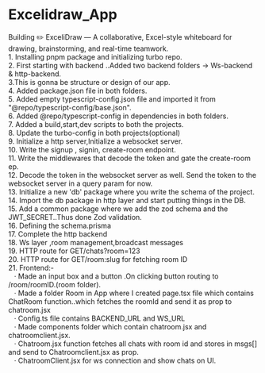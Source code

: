 # Excelidraw_App
Building ✏️ ExceliDraw — A collaborative, Excel-style whiteboard for drawing, brainstorming, and real-time teamwork.<br>
	1. Installing pnpm package and initializing turbo repo.</br>
	2. First starting with backend ..Added two backend folders -> Ws-backend & http-backend.</br>
    3.This is gonna be structure or design of our app.</br>
	4. Added  package.json file in both folders.</br>
	5. Added empty typescript-config.json file and imported it from "@repo/typescript-config/base.json".</br>
	6. Added @repo/typescript-config in dependencies in both folders.<br>
	7. Added a build,start,dev scripts to both the projects.<br>
	8. Update the turbo-config in both projects(optional)<br>
	9. Initialize a http server,Initialize a websocket server.<br>
	10. Write the signup , signin, create-room endpoint.<br>
	11. Write the middlewares that decode the token and gate the create-room  ep.<br>
	12. Decode the token in the websocket server as well. Send the token to the websocket server in a query param for now.<br>
	13. Initialize a new 'db' package where you write the schema of the project.<br>
	14. Import the db package in http layer and start putting things in the DB.<br>
	15. Add a common package where we add the zod schema and the JWT_SECRET..Thus done Zod validation.<br>
	16. Defining the schema.prisma<br>
	17. Complete the http backend<br>
	18. Ws layer ,room management,broadcast messages<br>
	19. HTTP route for GET/chats?room=123<br>
	20. HTTP route for GET/room:slug for fetching room ID<br>
	21. Frontend:- <br>
	&nbsp;&nbsp;  · Made an input box and a button .On clicking button routing to /room/roomID.(room folder).<br>
	&nbsp;&nbsp;  · Made a folder Room in App where I created page.tsx file which contains ChatRoom function..which fetches the roomId and send it as prop to chatroom.jsx<br>
	&nbsp;&nbsp;  · Config.ts file contains BACKEND_URL and WS_URL<br>
	&nbsp;&nbsp; · Made components folder which contain chatroom.jsx and chatroomclient.jsx.<br>
	&nbsp;&nbsp;  · Chatroom.jsx function fetches all chats with room id and stores in msgs[] and send to Chatroomclient.jsx as prop.<br>
	&nbsp;&nbsp;  · ChatroomClient.jsx for ws connection and show chats on UI.<br>



